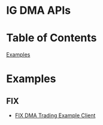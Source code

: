 # IG DMA APIs

# Table of Contents

[Examples](#examples)

# Examples

## FIX

* [FIX DMA Trading Example Client](https://github.com/IG-Group/ig-fix-dma-trading-example)